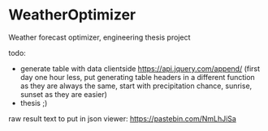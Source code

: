 # WeatherOptimizer
Weather forecast optimizer, engineering thesis project

todo:

- generate table with data clientside https://api.jquery.com/append/ (first day one hour less, put generating table headers in a different function as they are always the same, start with precipitation chance, sunrise, sunset as they are easier)
- thesis ;)

raw result text to put in json viewer: https://pastebin.com/NmLhJiSa